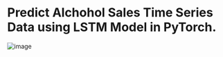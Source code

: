 # Predict Alchohol Sales Time Series Data using LSTM Model in PyTorch.
![image](https://github.com/user-attachments/assets/9075e26b-34ff-4b14-b72f-90f324fa24c7)

